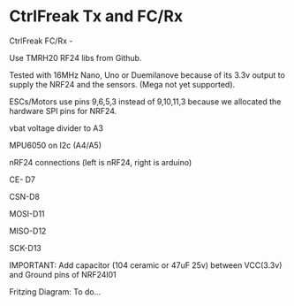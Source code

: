 # CtrlFreak Tx and FC/Rx




CtrlFreak FC/Rx - 

Use TMRH20 RF24 libs from Github.

Tested with 16MHz Nano, Uno or Duemilanove because of its 3.3v output to supply the NRF24 and the sensors. (Mega not yet supported).

ESCs/Motors use pins 9,6,5,3 instead of 9,10,11,3 because we allocated the hardware SPI pins for NRF24.

vbat voltage divider to A3

MPU6050 on I2c (A4/A5)

nRF24 connections (left is nRF24, right is arduino)

CE- D7

CSN-D8

MOSI-D11

MISO-D12

SCK-D13

IMPORTANT: Add capacitor (104 ceramic or 47uF 25v) between VCC(3.3v) and Ground pins of NRF24l01


Fritzing Diagram:  To do...
